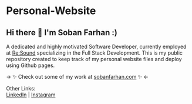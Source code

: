 # Personal-Website
## Hi there 👋 I'm Soban Farhan :)

A dedicated and highly motivated Software Developer, currently employed at [Re:Sound](https://www.resound.ca/) specializing in the Full Stack Development.
This is my public repository created to keep track of my personal website files and deploy using Github pages.

-> ✨ Check out some of my work at [sobanfarhan.com](https://sobanfarhan.com/) ✨ <-
 
 Other Links:<br/>
 [LinkedIn](https://www.linkedin.com/in/sobanfarhan/) | [Instagram](https://www.instagram.com/soban.farhan/)
